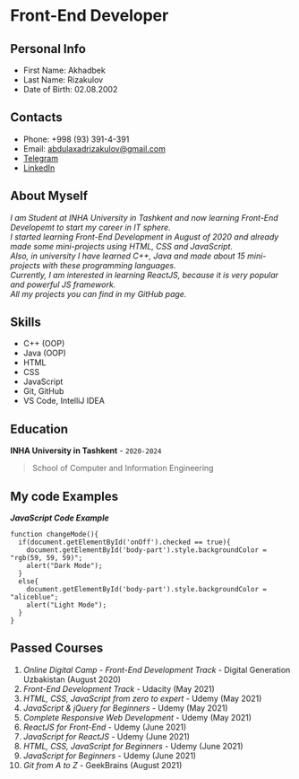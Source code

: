 # Front-End Developer

## Personal Info

* First Name: Akhadbek
* Last Name: Rizakulov
* Date of Birth: 02.08.2002

## Contacts

* Phone: +998 (93) 391-4-391
* Email: abdulaxadrizakulov@gmail.com
* [Telegram](https://t.me/SpeedyM_282)
* [LinkedIn](https://www.linkedin.com/in/abdulakhad-rizakulov-181a50210)

## About Myself

*I am Student at INHA University in Tashkent and now learning Front-End Developemt to start my career in IT sphere.\
I started learning Front-End Development in August of 2020 and already made some mini-projects using HTML, CSS and JavaScript.\
Also, in university I have learned C++, Java and made about 15 mini-projects with these programming languages.\
Currently, I am interested in learning ReactJS, because it is very popular and powerful JS framework.\
All my projects you can find in my GitHub page.*

## Skills

* C++ (OOP)
* Java (OOP)
* HTML
* CSS
* JavaScript
* Git, GitHub
* VS Code, IntelliJ IDEA

## Education

**INHA University in Tashkent** - `2020-2024`
> School of Computer and Information Engineering

## My code Examples

***JavaScript Code Example***
```
function changeMode(){
  if(document.getElementById('onOff').checked == true){
    document.getElementById('body-part').style.backgroundColor = "rgb(59, 59, 59)";
    alert("Dark Mode");
  }
  else{
    document.getElementById('body-part').style.backgroundColor = "aliceblue";
    alert("Light Mode");
  }
}
```

## Passed Courses

1. *Online Digital Camp - Front-End Development Track* - Digital Generation Uzbakistan (August 2020)
2. *Front-End Development Track* - Udacity (May 2021)
3. *HTML, CSS, JavaScript from zero to expert* - Udemy (May 2021)
4. *JavaScript & jQuery for Beginners* - Udemy (May 2021)
5. *Complete Responsive Web Development* - Udemy (May 2021)
6. *ReactJS for Front-End* - Udemy (June 2021)
7. *JavaScript for ReactJS* - Udemy (June 2021)
8. *HTML, CSS, JavaScript for Beginners* - Udemy (June 2021)
9. *JavaScript for Beginners* - Udemy (June 2021)
10. *Git from A to Z* - GeekBrains (August 2021)
